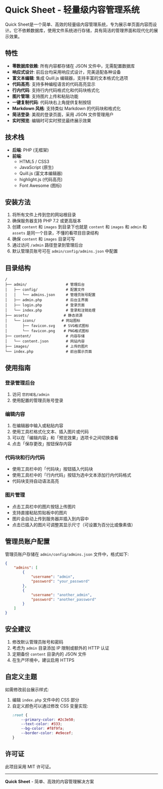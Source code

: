 # ​​Quick Sheet​​ - 轻量级内容管理系统

​​Quick Sheet​​ 是一个简单、高效的轻量级内容管理系统，专为展示单页面内容而设计。它不依赖数据库，使用文件系统进行存储，具有简洁的管理界面和现代化的展示效果。

## 特性

- **零数据库依赖**: 所有内容都存储在 JSON 文件中，无需配置数据库
- **响应式设计**: 前后台均采用响应式设计，完美适配各种设备
- **富文本编辑**: 集成 Quill.js 编辑器，支持丰富的文本格式化选项
- **代码高亮**: 支持多种编程语言的代码高亮显示
- **行内代码**: 支持行内代码格式化和代码块格式化
- **图片管理**: 支持图片上传和粘贴功能
- **一键复制代码**: 代码块右上角提供复制按钮
- **Markdown 风格**: 支持类似 Markdown 的代码块和格式化
- **简洁登录**: 美观的登录页面，采用 JSON 文件管理用户
- **实时预览**: 编辑时可实时预览最终展示效果

## 技术栈

- **后端**: PHP (无框架)
- **前端**:
  - HTML5 / CSS3
  - JavaScript (原生)
  - Quill.js (富文本编辑器)
  - highlight.js (代码高亮)
  - Font Awesome (图标)

## 安装方法

1. 将所有文件上传到您的网站根目录
2. 确保服务器支持 PHP 7.2 或更高版本
3. 创建 `content` 和 `images` 到目录下也就是 `content` 和 `images` 和 `admin` 和 `assets` 是同一个目录，不懂的看项目目录结构
4. 确保 `content` 和 `images` 目录可写
5. 通过访问 `/admin` 路径登录到管理后台
6. 默认管理员账号可在 `admin/config/admins.json` 中配置

## 目录结构

```
/
├── admin/                  # 管理后台
│   ├── config/             # 配置文件
│   │   └── admins.json     # 管理员账号配置
│   ├── admin.php           # 后台主界面
│   ├── login.php           # 登录页面
│   └── index.php           # 登录和注销处理
├── assets/                # 静态资源
│   └── icons/            # 网站图标
│       ├── favicon.svg    # SVG格式图标
│       └── favicon.png    # PNG格式图标
├── content/                # 内容存储
│   └── content.json        # 网站内容
├── images/                 # 上传的图片
└── index.php               # 前台展示页面
```

## 使用指南

### 登录管理后台

1. 访问 `您的域名/admin`
2. 使用配置的管理员账号登录

### 编辑内容

1. 在编辑器中输入或粘贴内容
2. 使用工具栏格式化文本、插入图片或代码
3. 可以在「编辑内容」和「预览效果」选项卡之间切换查看
4. 点击「保存更改」按钮保存内容

### 代码块和行内代码

- 使用工具栏中的「代码块」按钮插入代码块
- 使用工具栏中的「行内代码」按钮为选中文本添加行内代码格式
- 代码块支持自动语法高亮

### 图片管理

- 点击工具栏中的图片按钮上传图片
- 支持直接粘贴剪贴板中的图片
- 图片会自动上传到服务器并插入到内容中
- 点击已插入的图片可调整其显示尺寸（可设置为百分比或像素值）

## 管理员账户配置

管理员账户存储在 `admin/config/admins.json` 文件中，格式如下:

```json
{
    "admins": [
        {
            "username": "admin",
            "password": "your_password"
        },
        {
            "username": "another_admin",
            "password": "another_password"
        }
    ]
}
```

## 安全建议

1. 修改默认管理员账号和密码
2. 考虑为 `admin` 目录添加 IP 限制或额外的 HTTP 认证
3. 定期备份 `content` 目录内的 JSON 文件
4. 在生产环境中，建议启用 HTTPS

## 自定义主题

如需修改前台展示样式:
1. 编辑 `index.php` 文件中的 CSS 部分
2. 自定义颜色可以通过修改 CSS 变量实现:
   ```css
   :root {
       --primary-color: #2c3e50;
       --text-color: #333;
       --bg-color: #f8f9fa;
       --border-color: #e9ecef;
   }
   ```

## 许可证

此项目采用 MIT 许可证。

---

**​​Quick Sheet​​** - 简单、高效的内容管理解决方案 